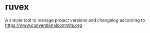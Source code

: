 # ruvex
A simple tool to manage project versions and changelog according to https://www.conventionalcommits.org

